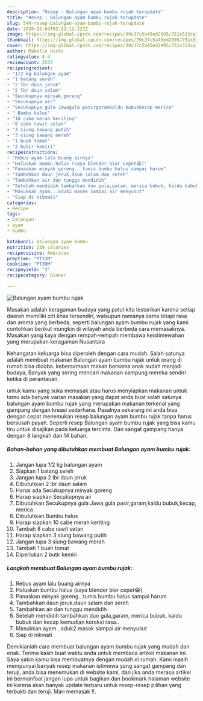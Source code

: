 ```yaml
---
description: "Resep : Balungan ayam bumbu rujak terupdate"
title: "Resep : Balungan ayam bumbu rujak terupdate"
slug: 544-resep-balungan-ayam-bumbu-rujak-terupdate
date: 2020-12-04T02:22:12.227Z
image: https://img-global.cpcdn.com/recipes/39c37c5a45ed2995/751x532cq70/balungan-ayam-bumbu-rujak-foto-resep-utama.jpg
thumbnail: https://img-global.cpcdn.com/recipes/39c37c5a45ed2995/751x532cq70/balungan-ayam-bumbu-rujak-foto-resep-utama.jpg
cover: https://img-global.cpcdn.com/recipes/39c37c5a45ed2995/751x532cq70/balungan-ayam-bumbu-rujak-foto-resep-utama.jpg
author: Mabelle Hicks
ratingvalue: 4.4
reviewcount: 3557
recipeingredient:
- "1/2 kg balungan ayam"
- "1 batang sereh"
- "2 lbr daun jeruk"
- "2 lbr daun salam"
- "Secukupnya minyak goreng"
- "Secukupnya air"
- "Secukupnya gula Jawagula pasirgaramkaldu bubukkecap merica"
- " Bumbu halus"
- "10 cabe merah keriting"
- "8 cabe rawit setan"
- "3 siung bawang putih"
- "3 siung bawang merah"
- "1 buah tomat"
- "2 butir kemiri"
recipeinstructions:
- "Rebus ayam lalu buang airnya"
- "Haluskan bumbu halus (saya blender biar cepet😂)"
- "Panaskan minyak goreng...tumis bumbu halus sampai harum"
- "Tambahkan daun jeruk,daun salam dan sereh"
- "Tambahkan air dan tunggu mendidih"
- "Setelah mendidih tambahkan duo gula,garam, merica bubuk, kaldu bubuk dan kecap kemudian koreksi rasa.."
- "Masukkan ayam...aduk2 masak sampai air menyusut"
- "Siap di nikmati"
categories:
- Recipe
tags:
- balungan
- ayam
- bumbu

katakunci: balungan ayam bumbu 
nutrition: 239 calories
recipecuisine: American
preptime: "PT33M"
cooktime: "PT30M"
recipeyield: "3"
recipecategory: Dinner

---
```



![Balungan ayam bumbu rujak](https://img-global.cpcdn.com/recipes/39c37c5a45ed2995/751x532cq70/balungan-ayam-bumbu-rujak-foto-resep-utama.jpg)

Masakan adalah keragaman budaya yang patut kita lestarikan karena setiap daerah memiliki ciri khas tersendiri, walaupun namanya sama tetapi rasa dan aroma yang berbeda, seperti balungan ayam bumbu rujak yang kami contohkan berikut mungkin di wilayah anda berbeda cara memasaknya. Masakan yang kaya dengan rempah-rempah membawa keistimewahan yang merupakan keragaman Nusantara

Kehangatan keluarga bisa diperoleh dengan cara mudah. Salah satunya adalah membuat makanan Balungan ayam bumbu rujak untuk orang di rumah bisa dicoba. kebersamaan makan bersama anak sudah menjadi budaya, Banyak yang sering mencari makanan kampung mereka sendiri ketika di perantauan.



untuk kamu yang suka memasak atau harus menyiapkan makanan untuk tamu ada banyak varian masakan yang dapat anda buat salah satunya balungan ayam bumbu rujak yang merupakan makanan terkenal yang gampang dengan kreasi sederhana. Pasalnya sekarang ini anda bisa dengan cepat menemukan resep balungan ayam bumbu rujak tanpa harus bersusah payah.
Seperti resep Balungan ayam bumbu rujak yang bisa kamu tiru untuk disajikan pada keluarga tercinta. Dan sangat gampang hanya dengan 8 langkah dan 14 bahan.


<!--inarticleads1-->

##### Bahan-bahan yang dibutuhkan membuat Balungan ayam bumbu rujak:

1. Jangan lupa 1/2 kg balungan ayam
1. Siapkan 1 batang sereh
1. Jangan lupa 2 lbr daun jeruk
1. Dibutuhkan 2 lbr daun salam
1. Harus ada Secukupnya minyak goreng
1. Harap siapkan Secukupnya air
1. Dibutuhkan Secukupnya gula Jawa,gula pasir,garam,kaldu bubuk,kecap, merica
1. Dibutuhkan  Bumbu halus
1. Harap siapkan 10 cabe merah keriting
1. Tambah 8 cabe rawit setan
1. Harap siapkan 3 siung bawang putih
1. Jangan lupa 3 siung bawang merah
1. Tambah 1 buah tomat
1. Diperlukan 2 butir kemiri




<!--inarticleads2-->

##### Langkah membuat  Balungan ayam bumbu rujak:

1. Rebus ayam lalu buang airnya
1. Haluskan bumbu halus (saya blender biar cepet😂)
1. Panaskan minyak goreng...tumis bumbu halus sampai harum
1. Tambahkan daun jeruk,daun salam dan sereh
1. Tambahkan air dan tunggu mendidih
1. Setelah mendidih tambahkan duo gula,garam, merica bubuk, kaldu bubuk dan kecap kemudian koreksi rasa..
1. Masukkan ayam...aduk2 masak sampai air menyusut
1. Siap di nikmati




Demikianlah cara membuat balungan ayam bumbu rujak yang mudah dan enak. Terima kasih buat waktu anda untuk membaca artikel makanan ini. Saya yakin kamu bisa membuatnya dengan mudah di rumah. Kami masih mempunyai banyak resep makanan istimewa yang sangat gampang dan teruji, anda bisa menemukan di website kami, dan jika anda merasa artikel ini bermanfaat jangan lupa untuk bagikan dan bookmark halaman website ini karena akan banyak update terbaru untuk resep-resep pilihan yang terbukti dan teruji. Mari memasak !!. 
